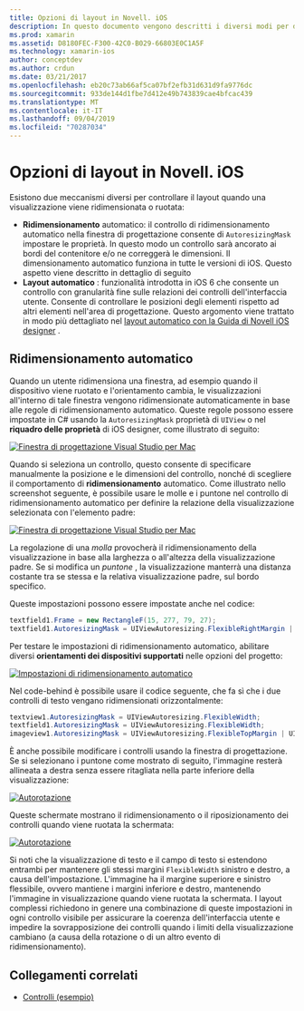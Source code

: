 ```yaml
---
title: Opzioni di layout in Novell. iOS
description: In questo documento vengono descritti i diversi modi per disporre le interfacce utente in Novell. iOS. Viene illustrato il ridimensionamento automatico e il layout automatico.
ms.prod: xamarin
ms.assetid: D8180FEC-F300-42C0-B029-66803E0C1A5F
ms.technology: xamarin-ios
author: conceptdev
ms.author: crdun
ms.date: 03/21/2017
ms.openlocfilehash: eb20c73ab66af5ca07bf2efb31d631d9fa9776dc
ms.sourcegitcommit: 933de144d1fbe7d412e49b743839cae4bfcac439
ms.translationtype: MT
ms.contentlocale: it-IT
ms.lasthandoff: 09/04/2019
ms.locfileid: "70287034"
---
```

# <a name="layout-options-in-xamarinios"></a>Opzioni di layout in Novell. iOS

Esistono due meccanismi diversi per controllare il layout quando una visualizzazione viene ridimensionata o ruotata:

- **Ridimensionamento** automatico: il controllo di ridimensionamento automatico nella finestra di progettazione consente di `AutoresizingMask` impostare le proprietà. In questo modo un controllo sarà ancorato ai bordi del contenitore e/o ne correggerà le dimensioni. Il dimensionamento automatico funziona in tutte le versioni di iOS. Questo aspetto viene descritto in dettaglio di seguito
- **Layout automatico** : funzionalità introdotta in iOS 6 che consente un controllo con granularità fine sulle relazioni dei controlli dell'interfaccia utente. Consente di controllare le posizioni degli elementi rispetto ad altri elementi nell'area di progettazione. Questo argomento viene trattato in modo più dettagliato nel [layout automatico con la Guida di Novell iOS designer](~/ios/user-interface/designer/designer-auto-layout.md) .

## <a name="autosizing"></a>Ridimensionamento automatico

Quando un utente ridimensiona una finestra, ad esempio quando il dispositivo viene ruotato e l'orientamento cambia, le visualizzazioni all'interno di tale finestra vengono ridimensionate automaticamente in base alle regole di ridimensionamento automatico. Queste regole possono essere impostate in C# usando la `AutoresizingMask` proprietà di `UIView` o nel **riquadro delle proprietà** di iOS designer, come illustrato di seguito:

 [![](layout-options-images/image41.png "Finestra di progettazione Visual Studio per Mac")](layout-options-images/image41.png#lightbox)

Quando si seleziona un controllo, questo consente di specificare manualmente la posizione e le dimensioni del controllo, nonché di scegliere il comportamento di **ridimensionamento** automatico. Come illustrato nello screenshot seguente, è possibile usare le molle e i puntone nel controllo di ridimensionamento automatico per definire la relazione della visualizzazione selezionata con l'elemento padre:

 [![](layout-options-images/image42.png "Finestra di progettazione Visual Studio per Mac")](layout-options-images/image42.png#lightbox)

La regolazione di una *molla* provocherà il ridimensionamento della visualizzazione in base alla larghezza o all'altezza della visualizzazione padre. Se si modifica un *puntone* , la visualizzazione manterrà una distanza costante tra se stessa e la relativa visualizzazione padre, sul bordo specifico.

Queste impostazioni possono essere impostate anche nel codice:

```csharp
textfield1.Frame = new RectangleF(15, 277, 79, 27);
textfield1.AutoresizingMask = UIViewAutoresizing.FlexibleRightMargin | UIViewAutoresizing.FlexibleBottomMargin;
```


Per testare le impostazioni di ridimensionamento automatico, abilitare diversi **orientamenti dei dispositivi supportati** nelle opzioni del progetto:

 [![](layout-options-images/image43a.png "Impostazioni di ridimensionamento automatico")](layout-options-images/image43a.png#lightbox)

Nel code-behind è possibile usare il codice seguente, che fa sì che i due controlli di testo vengano ridimensionati orizzontalmente:

```csharp
textview1.AutoresizingMask = UIViewAutoresizing.FlexibleWidth;
textfield1.AutoresizingMask = UIViewAutoresizing.FlexibleWidth;
imageview1.AutoresizingMask = UIViewAutoresizing.FlexibleTopMargin | UIViewAutoresizing.FlexibleLeftMargin;
```


È anche possibile modificare i controlli usando la finestra di progettazione. Se si selezionano i puntone come mostrato di seguito, l'immagine resterà allineata a destra senza essere ritagliata nella parte inferiore della visualizzazione:

 [![](layout-options-images/autoresize.png "Autorotazione")](layout-options-images/autoresize.png#lightbox)

Queste schermate mostrano il ridimensionamento o il riposizionamento dei controlli quando viene ruotata la schermata:

 [![](layout-options-images/image44a.png "Autorotazione")](layout-options-images/image44a.png#lightbox)

Si noti che la visualizzazione di testo e il campo di testo si estendono entrambi per mantenere gli stessi margini `FlexibleWidth` sinistro e destro, a causa dell'impostazione. L'immagine ha il margine superiore e sinistro flessibile, ovvero mantiene i margini inferiore e destro, mantenendo l'immagine in visualizzazione quando viene ruotata la schermata. I layout complessi richiedono in genere una combinazione di queste impostazioni in ogni controllo visibile per assicurare la coerenza dell'interfaccia utente e impedire la sovrapposizione dei controlli quando i limiti della visualizzazione cambiano (a causa della rotazione o di un altro evento di ridimensionamento).





## <a name="related-links"></a>Collegamenti correlati

- [Controlli (esempio)](https://docs.microsoft.com/samples/xamarin/ios-samples/controls)
